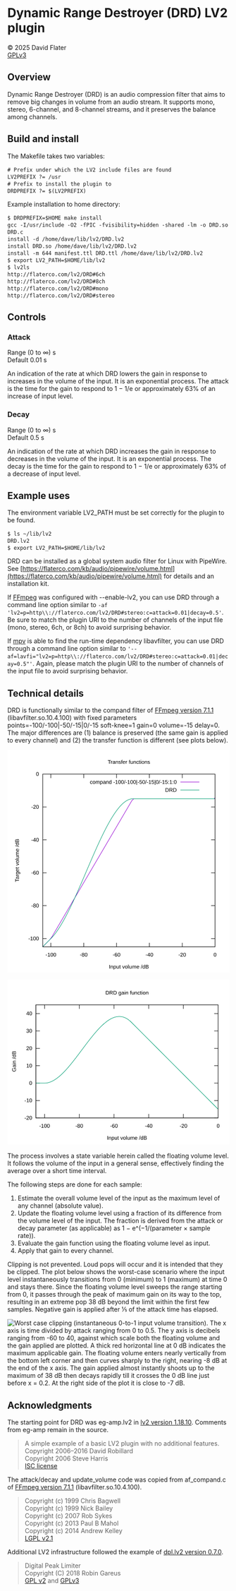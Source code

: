 # Dynamic Range Destroyer (DRD) LV2 plugin

© 2025 David Flater<br>
[GPLv3](https://www.gnu.org/licenses/gpl-3.0.html)

## Overview

Dynamic Range Destroyer (DRD) is an audio compression filter that aims to
remove big changes in volume from an audio stream.  It supports mono, stereo,
6-channel, and 8-channel streams, and it preserves the balance among
channels.

## Build and install

The Makefile takes two variables:

```
# Prefix under which the LV2 include files are found
LV2PREFIX ?= /usr
# Prefix to install the plugin to
DRDPREFIX ?= $(LV2PREFIX)
```

Example installation to home directory:

```
$ DRDPREFIX=$HOME make install
gcc -I/usr/include -O2 -fPIC -fvisibility=hidden -shared -lm -o DRD.so DRD.c
install -d /home/dave/lib/lv2/DRD.lv2
install DRD.so /home/dave/lib/lv2/DRD.lv2
install -m 644 manifest.ttl DRD.ttl /home/dave/lib/lv2/DRD.lv2
$ export LV2_PATH=$HOME/lib/lv2
$ lv2ls
http://flaterco.com/lv2/DRD#6ch
http://flaterco.com/lv2/DRD#8ch
http://flaterco.com/lv2/DRD#mono
http://flaterco.com/lv2/DRD#stereo
```

## Controls

### Attack

Range (0 to ∞) s<br>
Default 0.01 s

An indication of the rate at which DRD lowers the gain in response to
increases in the volume of the input.  It is an exponential process.  The
attack is the time for the gain to respond to 1 − 1/e or approximately 63% of
an increase of input level.

### Decay

Range (0 to ∞) s<br>
Default 0.5 s

An indication of the rate at which DRD increases the gain in response to
decreases in the volume of the input.  It is an exponential process.  The
decay is the time for the gain to respond to 1 − 1/e or approximately 63% of
a decrease of input level.

## Example uses

The environment variable LV2_PATH must be set correctly for the plugin to be
found.

```
$ ls ~/lib/lv2
DRD.lv2
$ export LV2_PATH=$HOME/lib/lv2
```

DRD can be installed as a global system audio filter for Linux with PipeWire.
See
[https://flaterco.com/kb/audio/pipewire/volume.html](https://flaterco.com/kb/audio/pipewire/volume.html)
for details and an installation kit.

If [FFmpeg](https://ffmpeg.org/) was configured with --enable-lv2, you can
use DRD through a command line option similar to `-af
'lv2=p=http\\://flaterco.com/lv2/DRD#stereo:c=attack=0.01|decay=0.5'`.  Be
sure to match the plugin URI to the number of channels of the input file
(mono, stereo, 6ch, or 8ch) to avoid surprising behavior.

If [mpv](https://mpv.io/) is able to find the run-time dependency
libavfilter, you can use DRD through a command line option similar to
`'--af=lavfi="lv2=p=http\\://flaterco.com/lv2/DRD#stereo:c=attack=0.01|decay=0.5"'`.
Again, please match the plugin URI to the number of channels of the input
file to avoid surprising behavior.

## Technical details

DRD is functionally similar to the compand filter of [FFmpeg version
7.1.1](https://github.com/FFmpeg/FFmpeg) (libavfilter.so.10.4.100) with fixed
parameters points=-100/-100|-50/-15|0/-15 soft-knee=1 gain=0 volume=-15
delay=0.  The major differences are (1) balance is preserved (the same gain
is applied to every channel) and (2) the transfer function is different (see
plots below).

![The transfer functions of DRD and compand -100/-100|-50/-15|0/-15:1:0 are plotted with input volume in dB on the x axis and target volume in dB on the y axis.  DRD:  Below -100 dB input the volume is unchanged.  Above -50 dB input the target volume is flat at -15 dB.  Between -100 and -50 dB input is a smooth curve.  Compand differs from DRD by making hard turns at the inflection points, taking a straight line between them, and having a small hook up to -14 dB output as the input level reaches 0 dB.](TransferFunctions.svg)

![DRD gain function.  The x axis is input volume in dB.  The y axis is gain in dB.  The gain rises in a curve from 0 dB at input volume -100 dB to a peak around 38 dB at input volume -57 dB, then curves downward, becoming a straight downward-sloping line that reaches -15 dB at input volume 0 dB.](Gain.svg)

The process involves a state variable herein called the floating volume
level.  It follows the volume of the input in a general sense, effectively
finding the average over a short time interval.

The following steps are done for each sample:

1. Estimate the overall volume level of the input as the maximum level of any channel (absolute value).
2. Update the floating volume level using a fraction of its difference from the volume level of the input.  The fraction is derived from the attack or decay parameter (as applicable) as 1 − e^(−1/(parameter × sample rate)).
3. Evaluate the gain function using the floating volume level as input.
4. Apply that gain to every channel.

Clipping is not prevented.  Loud pops will occur and it is intended that they
be clipped.  The plot below shows the worst-case scenario where the input
level instantaneously transitions from 0 (minimum) to 1 (maximum) at time 0
and stays there.  Since the floating volume level sweeps the range starting
from 0, it passes through the peak of maximum gain on its way to the top,
resulting in an extreme pop 38 dB beyond the limit within the first few
samples.  Negative gain is applied after ⅕ of the attack time has elapsed.

![Worst case clipping (instantaneous 0-to-1 input volume transition).  The x axis is time divided by attack ranging from 0 to 0.5.  The y axis is decibels ranging from -60 to 40, against which scale both the floating volume and the gain applied are plotted.  A thick red horizontal line at 0 dB indicates the maximum applicable gain.  The floating volume enters nearly vertically from the bottom left corner and then curves sharply to the right, nearing -8 dB at the end of the x axis.  The gain applied almost instantly shoots up to the maximum of 38 dB then decays rapidly till it crosses the 0 dB line just before x = 0.2.  At the right side of the plot it is close to -7 dB.](WorstCase.svg)

## Acknowledgments

The starting point for DRD was eg-amp.lv2 in [lv2 version
1.18.10](https://github.com/lv2/lv2).  Comments from eg-amp remain in the
source.

> A simple example of a basic LV2 plugin with no additional features.<br>
> Copyright 2006–2016 David Robillard<br>
> Copyright 2006 Steve Harris<br>
> [ISC license](https://www.isc.org/licenses/)

The attack/decay and update_volume code was copied from af_compand.c of
[FFmpeg version 7.1.1](https://github.com/FFmpeg/FFmpeg)
(libavfilter.so.10.4.100).

> Copyright (c) 1999 Chris Bagwell<br>
> Copyright (c) 1999 Nick Bailey<br>
> Copyright (c) 2007 Rob Sykes<br>
> Copyright (c) 2013 Paul B Mahol<br>
> Copyright (c) 2014 Andrew Kelley<br>
> [LGPL v2.1](https://www.gnu.org/licenses/old-licenses/lgpl-2.1.html)

Additional LV2 infrastructure followed the example of [dpl.lv2 version
0.7.0](https://github.com/x42/dpl.lv2).

> Digital Peak Limiter<br>
> Copyright (C) 2018 Robin Gareus<br>
> [GPL v2](https://www.gnu.org/licenses/old-licenses/gpl-2.0.html) and [GPLv3](https://www.gnu.org/licenses/gpl-3.0.html)
